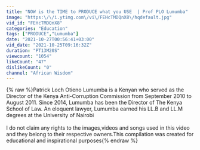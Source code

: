 ```yaml
---
title: "NOW is the TIME to PRODUCE what you USE  | Prof PLO Lumumba"
image: "https:\/\/i.ytimg.com\/vi\/FEHcTMDQnX8\/hqdefault.jpg"
vid_id: "FEHcTMDQnX8"
categories: "Education"
tags: ["PRODUCE","Lumumba"]
date: "2021-10-27T00:56:41+03:00"
vid_date: "2021-10-25T09:16:32Z"
duration: "PT13M20S"
viewcount: "1054"
likeCount: "47"
dislikeCount: "0"
channel: "African Wisdom"
---
```

{% raw %}Patrick Loch Otieno Lumumba is a Kenyan who served as the Director of the Kenya Anti-Corruption Commission from September 2010 to August 2011. Since 2014, Lumumba has been the Director of The Kenya School of Law. An eloquent lawyer, Lumumba earned his LL.B and LL.M degrees at the University of Nairobi<br /><br />I do not claim any rights to the images,videos and songs used in this video and they belong to their respective owners.This compilation was created for educational and inspirational purposes{% endraw %}
